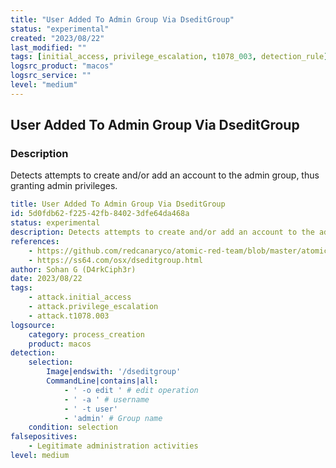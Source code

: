 ```yaml
---
title: "User Added To Admin Group Via DseditGroup"
status: "experimental"
created: "2023/08/22"
last_modified: ""
tags: [initial_access, privilege_escalation, t1078_003, detection_rule]
logsrc_product: "macos"
logsrc_service: ""
level: "medium"
---
```


## User Added To Admin Group Via DseditGroup

### Description

Detects attempts to create and/or add an account to the admin group, thus granting admin privileges.

```yml
title: User Added To Admin Group Via DseditGroup
id: 5d0fdb62-f225-42fb-8402-3dfe64da468a
status: experimental
description: Detects attempts to create and/or add an account to the admin group, thus granting admin privileges.
references:
    - https://github.com/redcanaryco/atomic-red-team/blob/master/atomics/T1078.003/T1078.003.md#atomic-test-5---add-a-newexisting-user-to-the-admin-group-using-dseditgroup-utility---macos
    - https://ss64.com/osx/dseditgroup.html
author: Sohan G (D4rkCiph3r)
date: 2023/08/22
tags:
    - attack.initial_access
    - attack.privilege_escalation
    - attack.t1078.003
logsource:
    category: process_creation
    product: macos
detection:
    selection:
        Image|endswith: '/dseditgroup'
        CommandLine|contains|all:
            - ' -o edit ' # edit operation
            - ' -a ' # username
            - ' -t user'
            - 'admin' # Group name
    condition: selection
falsepositives:
    - Legitimate administration activities
level: medium

```
